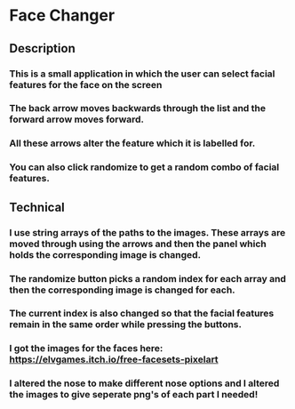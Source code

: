 # Face Changer
## Description 
### This is a small application in which the user can select facial features for the face on the screen
### The back arrow moves backwards through the list and the forward arrow moves forward. 
### All these arrows alter the feature which it is labelled for.
### You can also click randomize to get a random combo of facial features. 
## Technical
### I use string arrays of the paths to the images. These arrays are moved through using the arrows and then the panel which holds the corresponding image is changed.
### The randomize button picks a random index for each array and then the corresponding image is changed for each. 
### The current index is also changed so that the facial features remain in the same order while pressing the buttons.
### I got the images for the faces here: https://elvgames.itch.io/free-facesets-pixelart 
### I altered the nose to make different nose options and I altered the images to give seperate png's of each part I needed!